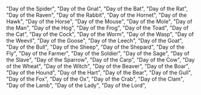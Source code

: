 "Day of the Spider",
"Day of the Gnat",
"Day of the Bat",
"Day of the Rat",
"Day of the Raven",
"Day of the Rabbit",
"Day of the Hornet",
"Day of the Hawk",
"Day of the Horse",
"Day of the Mouse",
"Day of the Mole",
"Day of the Man",
"Day of the Hog",
"Day of the Frog",
"Day of the Toad",
"Day of the Cat",
"Day of the Cock",
"Day of the Worm",
"Day of the Wasp",
"Day of the Weevil",
"Day of the Goose",
"Day of the Leech",
"Day of the Goat",
"Day of the Bull",
"Day of the Sheep",
"Day of the Shepard",
"Day of the Fly",
"Day of the Farmer",
"Day of the Soldier",
"Day of the Sage",
"Day of the Slave",
"Day of the Sparrow",
"Day of the Carp",
"Day of the Cow",
"Day of the Wheat",
"Day of the Witch",
"Day of the Beaver",
"Day of the Boar",
"Day of the Hound",
"Day of the Hart",
"Day of the Bear",
"Day of the Gull",
"Day of the Fox",
"Day of the Ox",
"Day of the Crab",
"Day of the Clam",
"Day of the Lamb",
"Day of the Lady",
"Day of the Lord",